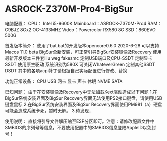 # ASROCK-Z370M-Pro4-BigSur

电脑配置：
CPU： Intel i5-9600K
Mainboard：ASROCK-Z370M-Pro4
RAM：C9BJZ 8Gx2 OC-4133MHZ
Video：Powercolor RX580 8G
SSD：860EVO 500G

首发版本简介：
使用了bat.bat的开发版本opencore0.6.0 2020-6-28 
可以支持Macos 11.0 beta BigSur全新安装，可正常引导BigSur安装镜像及Recovery
使用最新开发版本三件套lilu weg fakesmc
定制USB端口及CPU-SSDT
定制显卡SSDT 使用原生驱动 系统识别为580X 可关闭WhateverGreen
定制其他SSDT DSDT 
其中的各项acpi补丁请根据自己实际配置进行修改、替换

功能正常设备：
CPU USB 网卡 显卡 声卡 休眠 NVME SATA

已知问题：
由于在安装镜像及Recovery中无法加载Kext驱动造成以下问题
1.在BigSur系统安装界面及BigSur Recovery界面无法使用PS2接口键盘，请使用USB键盘鼠标
2.在BigSur系统安装界面及BigSur Recovery界面使用PM981（a）硬盘可能会造成系统卡死，暂时无解。
3.待发现...

使用说明：
直接将引导文件解压缩至ESP分区即可。注意：请修改配置文件中SMBIOS的序列号等信息，不要使用配置中的SMBIOS信息登陆AppleID以免封号！
